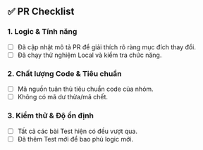 ## ✅ PR Checklist

### 1. Logic & Tính năng
- [ ] Đã cập nhật mô tả PR để giải thích rõ ràng mục đích thay đổi.
- [ ] Đã chạy thử nghiệm Local và kiểm tra chức năng.

### 2. Chất lượng Code & Tiêu chuẩn
- [ ] Mã nguồn tuân thủ tiêu chuẩn code của nhóm.
- [ ] Không có mã dư thừa/mã chết.

### 3. Kiểm thử & Độ ổn định
- [ ] Tất cả các bài Test hiện có đều vượt qua.
- [ ] Đã thêm Test mới để bao phủ logic mới.